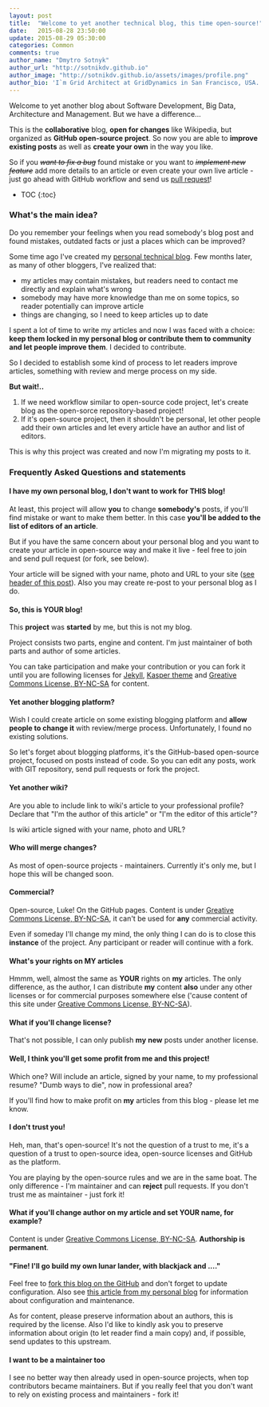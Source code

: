 ```yaml
---
layout: post
title:  "Welcome to yet another technical blog, this time open-source!"
date:   2015-08-28 23:50:00
update: 2015-08-29 05:30:00
categories: Common
comments: true
author_name: "Dmytro Sotnyk"
author_url: "http://sotnikdv.github.io"
author_image: "http://sotnikdv.github.io/assets/images/profile.png"
author_bio: 'I`m Grid Architect at GridDynamics in San Francisco, USA. You can find me also in <a href="http://plus.google.com/109421189749606131821">Google+</a> or <a href="https://www.linkedin.com/in/sotnikdv">LinkedIn</a>.'
---
```



Welcome to yet another blog about Software Development, Big Data, Architecture and Management. But we have a difference...

This is the **collaborative** blog, **open for changes** like Wikipedia, but organized as **GitHub open-source project**. So now you are able to **improve existing posts** as well as **create your own** in the way you like.

So if you <s><i>want to fix a bug</i></s> found mistake or you want to <s><i>implement new feature</i></s> add more details to an article or even create your own live article - just go ahead with GitHub workflow and send us [pull request](https://help.github.com/articles/creating-a-pull-request/)!

* TOC
{:toc}

### What's the main idea?

Do you remember your feelings when you read somebody's blog post and found mistakes, outdated facts or just a places which can be improved?

Some time ago I've created my [personal technical blog](http://sotnikdv.github.io/common/2015/03/29/welcome.html). Few months later, as many of other bloggers, I've realized that:

   - my articles may contain mistakes, but readers need to contact me directly and explain what's wrong
   - somebody may have more knowledge than me on some topics, so reader potentially can improve article
   - things are changing, so I need to keep articles up to date

I spent a lot of time to write my articles and now I was faced with a choice: **keep them locked in my personal blog or contribute them to community and let people improve them**. I decided to contribute.

So I decided to establish some kind of process to let readers improve articles, something with review and merge process on my side. 

**But wait!..**  

1. If we need workflow similar to open-source code project, let's create blog as the open-sorce repository-based project!
2. If it's open-source project, then it shouldn't be personal, let other people add their own articles and let every article have an author and list of editors.

This is why this project was created and now I'm migrating my posts to it.

### Frequently Asked Questions and statements

#### I have my own personal blog, I don't want to work for THIS blog!

At least, this project will allow **you** to change **somebody's** posts, if you'll find mistake or want to make them better. In this case **you'll be added to the list of editors of an article**.

But if you have the same concern about your personal blog and you want to create your article in open-source way and make it live - feel free to join and send pull request (or fork, see below). 

Your article will be signed with your name, photo and URL to your site ([see header of this post](https://raw.githubusercontent.com/rndblog/rndblog.github.io/master/_posts/2015-08-28-welcome.markdown)). Also you may create re-post to your personal blog as I do.

#### So, this is YOUR blog!

This **project** was **started** by me, but this is not my blog. 

Project consists two parts, engine and content. I'm just maintainer of both parts and author of some articles.

You can take participation and make your contribution or you can fork it until you are following licenses for [Jekyll](http://jekyllrb.com/), [Kasper theme](https://github.com/rosario/kasper) and [Greative Commons License, BY-NC-SA](http://creativecommons.org/licenses/by-nc-sa/4.0/) for content.

#### Yet another blogging platform?

Wish I could create article on some existing blogging platform and **allow people to change it** with review/merge process. Unfortunately, I found no existing solutions.

So let's forget about blogging platforms, it's the GitHub-based open-source project, focused on posts instead of code. So you can edit any posts, work with GIT repository, send pull requests or fork the project.

#### Yet another wiki?

Are you able to include link to wiki's article to your professional profile? Declare that "I'm the author of this article" or "I'm the editor of this article"? 

Is wiki article signed with your name, photo and URL?

#### Who will merge changes?

As most of open-source projects - maintainers. Currently it's only me, but I hope this will be changed soon.

#### Commercial?

Open-source, Luke! On the GitHub pages. Content is under [Greative Commons License, BY-NC-SA](http://creativecommons.org/licenses/by-nc-sa/4.0/), it can't be used for **any** commercial activity.

Even if someday I'll change my mind, the only thing I can do is to close this **instance** of the project. Any participant or reader will continue with a fork.

#### What's your rights on MY articles

Hmmm, well, almost the same as **YOUR** rights on **my** articles. The only difference, as the author, I can distribute **my** content **also** under any other licenses or for commercial purposes somewhere else ('cause content of this site under [Greative Commons License, BY-NC-SA](http://creativecommons.org/licenses/by-nc-sa/4.0/)).

#### What if you'll change license?

That's not possible, I can only publish **my** **new** posts under another license.

#### Well, I think you'll get some profit from me and this project!

Which one? Will include an article, signed by your name, to my professional resume? "Dumb ways to die", now in professional area?

If you'll find how to make profit on **my** articles from this blog - please let me know.

#### I don't trust you!

Heh, man, that's open-source! It's not the question of a trust to me, it's a question of a trust to open-source idea, open-source licenses and GitHub as the platform.

You are playing by the open-source rules and we are in the same boat. The only difference - I'm maintainer and can **reject** pull requests. If you don't trust me as maintainer - just fork it!

#### What if you'll change author on my article and set YOUR name, for example?

Content is under [Greative Commons License, BY-NC-SA](http://creativecommons.org/licenses/by-nc-sa/4.0/). **Authorship is permanent**.

#### "Fine! I'll go build my own lunar lander, with blackjack and ...."

Feel free to [fork this blog on the GitHub](https://github.com/rndblog/rndblog.github.io) and don't forget to update configuration. Also see [this article from my personal blog](http://sotnikdv.github.io/common/beginners/2015/03/29/do-you-wanna-blog-too.html) for information about configuration and maintenance.

As for content, please preserve information about an authors, this is required by the license. Also I'd like to kindly ask you to preserve information about origin (to let reader find a main copy) and, if possible, send updates to this upstream.

#### I want to be a maintainer too

I see no better way then already used in open-source projects, when top contributors became maintainers. But if you really feel that you don't want to rely on existing process and maintainers - fork it!

